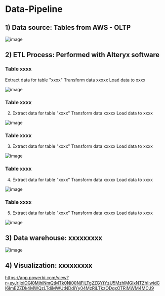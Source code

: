 # Data-Pipeline

## 1) Data source: Tables from AWS - OLTP

![image](https://github.com/Gonzalodl88/Data-Pipeline/assets/56099577/fc318697-1302-476e-bca4-170c6ab8f9c1)

## 2) ETL Process: Performed with Alteryx software

### Table xxxx
Extract data for table "xxxx"
Transform data xxxxx
Load data to xxxx
    
![image](https://github.com/Gonzalodl88/Data-Pipeline/assets/56099577/b634a27b-4987-4465-ab55-97e718de82ed)

### Table xxxx
2)  Extract data for table "xxxx"
    Transform data xxxxx
    Load data to xxxx
    
![image](https://github.com/Gonzalodl88/Data-Pipeline/assets/56099577/defa30b9-3166-4ef6-8ad5-de823407d872)

### Table xxxx
3)  Extract data for table "xxxx"
    Transform data xxxxx
    Load data to xxxx
    
![image](https://github.com/Gonzalodl88/Data-Pipeline/assets/56099577/c8f9224c-6632-43ad-8987-985c4ca982ca)

### Table xxxx
4)  Extract data for table "xxxx"
    Transform data xxxxx
    Load data to xxxx
    
![image](https://github.com/Gonzalodl88/Data-Pipeline/assets/56099577/a47fe6ed-a3df-4dba-a6ea-0a4018ea0cf8)

### Table xxxx
5)  Extract data for table "xxxx"
    Transform data xxxxx
    Load data to xxxx
    
![image](https://github.com/Gonzalodl88/Data-Pipeline/assets/56099577/b3f0b9f7-3c70-451e-b423-c8dd15d13c2e)

## 3) Data warehouse: xxxxxxxxx

![image](https://github.com/Gonzalodl88/Data-Pipeline/assets/56099577/56ed1d3d-a50e-4562-855c-2637d958533e)

## 4) Visualization: xxxxxxxxx

https://app.powerbi.com/view?r=eyJrIjoiOGI0MjhiNmQtMTk0Ni00NjFiLTg2ZGYtYzU5MzhlMGIxNTZhIiwidCI6ImE2ZDk4MWQzLTdiMWUtNDdiYy04MzRiLTkzODgxOTRiMWM4MCJ9
